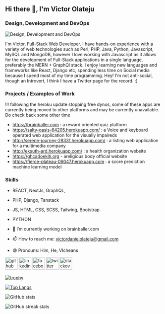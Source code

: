 ## Hi there 👋, I'm Victor Olateju
### Design, Development and DevOps
![Design, Development and DevOps](https://res.cloudinary.com/brainballer/image/upload/v1628528863/Victor_Olateju_hkkucz.png)

I'm Victor, Full-Stack Web Developer. I have hands-on experience with a variety of web technologies such as Perl, PHP, Java, Python, Javascript, MySQL and MongoDB, however I love working with Javascript as it allows for the development of Full-Stack applications in a single language, preferably the MERN + GraphQl stack.
I enjoy learning new languages and frameworks like React, Django etc, spending less time on Social media because I spend most of my time programming. Hey! I'm not anti-social, though an Introvert, I think I have a Twitter page for the record. :)

### Projects / Examples of Work

!!! following the heroku update stopping free dynos, some of these apps are currently being moved to other platforms 
and may be currently unavailable. Do check back some other time

- https://brainballer.com : a reward oriented quiz platform 
- https://salty-oasis-64205.herokuapp.com/ : a Voice and keyboard operated web application for the visually impaireds
- http://serene-journey-28331.herokuapp.com/ : a listing web application for a multimedia company
- http://eksuth-ard.herokuapp.com/ : a health organization website
- https://ghcadoekiti.org - areligious body official website
- https://fierce-plateau-06047.herokuapp.com : a score prediction machine learning model


### Skills
- REACT, NextJs, GraphQL, 
- PHP, Django, Tanstack
- JS, HTML, CSS, SCSS, Tailwing, Bootstrap
- PYTHON

- 🔭 I’m currently working on brainballer.com 
- 📫 How to reach me: victordanielolateju@gmail.com 
- 😄 Pronouns: Him, He, VIcheans 


[<img src='https://cdn.jsdelivr.net/npm/simple-icons@3.0.1/icons/github.svg' alt='github' height='40'>](https://github.com/https://github.com/Vicheans)  [<img src='https://cdn.jsdelivr.net/npm/simple-icons@3.0.1/icons/linkedin.svg' alt='linkedin' height='40'>](https://www.linkedin.com/in/https://www.linkedin.com/in/victor-daniel-olateju-7a629116a//)  [<img src='https://cdn.jsdelivr.net/npm/simple-icons@3.0.1/icons/facebook.svg' alt='facebook' height='40'>](https://www.facebook.com/https://www.facebook.com/victor.olateju.90)  [<img src='https://cdn.jsdelivr.net/npm/simple-icons@3.0.1/icons/twitter.svg' alt='twitter' height='40'>](https://twitter.com/https://twitter.com/_Vicheans?s=09)  [<img src='https://cdn.jsdelivr.net/npm/simple-icons@3.0.1/icons/stackoverflow.svg' alt='stackoverflow' height='40'>](https://stackoverflow.com/users/https://stackoverflow.com/users/11484914/vicheans)  

[![trophy](https://github-profile-trophy.vercel.app/?username=Vicheans)](https://github.com/vicheans/github-profile-trophy)

[![Top Langs](https://github-readme-stats.vercel.app/api/top-langs/?username=Vicheans)](https://github.com/vicheans/github-readme-stats)

![GitHub stats](https://github-readme-stats.vercel.app/api?username=Vicheans&show_icons=true&count_private=true)  

![GitHub streak stats](https://github-readme-streak-stats.herokuapp.com/?user=Vicheans)  

<!-- ![GitHub metrics](https://metrics.lecoq.io/vicheans)  
![GitHub Activity Graph](https://activity-graph.herokuapp.com/graph?username=vicheans)


![Profile views](https://gpvc.arturio.dev/vicheans)  -->
